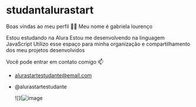 # studantalurastart

Boas vindas ao meu perfil 💙💙
Meu nome é gabriela lourenço 

Estou estudando na Alura
Estou me desenvolvendo na linguagem JavaScript
Utilizo esse espaço para minha organização e compartilhamento dos meu projetos desenvolvidos

Você pode entrar em contato comigo 📫

- alurastartestudante@email.com

- @alurastartestudante

  ![](![image](https://github.com/3b102024/studantalurastart/assets/168559131/18691945-4b47-4a4c-b79a-c5cd5c65affa)
